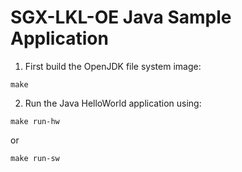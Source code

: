 SGX-LKL-OE Java Sample Application
==================================

1. First build the OpenJDK file system image:

```
make
```

2. Run the Java HelloWorld application using:

```
make run-hw
```

or 

```
make run-sw
```
